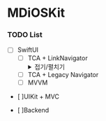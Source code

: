 # MDiOSKit

### TODO List
* [ ] SwiftUI
    * [ ] TCA + LinkNavigator
        <details><summary>접기/펼치기</summary>
        * [ ] 소셜 로그인
        * [ ] 푸시 알림
        * [ ] Agora Videocall
            * [ ] anuba Face Filter
        </details>
    * [ ] TCA + Legacy Navigator
    * [ ] MVVM

* [ ]UIKit + MVC

* [ ]Backend